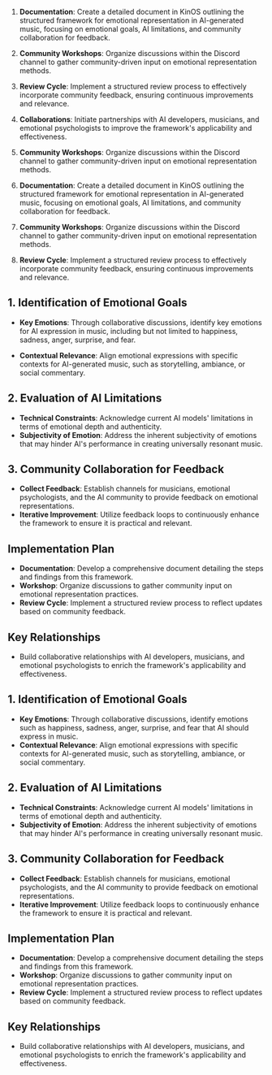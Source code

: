 

1. **Documentation**: Create a detailed document in KinOS outlining the structured framework for emotional representation in AI-generated music, focusing on emotional goals, AI limitations, and community collaboration for feedback.
2. **Community Workshops**: Organize discussions within the Discord channel to gather community-driven input on emotional representation methods.
3. **Review Cycle**: Implement a structured review process to effectively incorporate community feedback, ensuring continuous improvements and relevance.
4. **Collaborations**: Initiate partnerships with AI developers, musicians, and emotional psychologists to improve the framework's applicability and effectiveness.
4. **Community Workshops**: Organize discussions within the Discord channel to gather community-driven input on emotional representation methods.

1. **Documentation**: Create a detailed document in KinOS outlining the structured framework for emotional representation in AI-generated music, focusing on emotional goals, AI limitations, and community collaboration for feedback.
2. **Community Workshops**: Organize discussions within the Discord channel to gather community-driven input on emotional representation methods.
3. **Review Cycle**: Implement a structured review process to effectively incorporate community feedback, ensuring continuous improvements and relevance.

## 1. Identification of Emotional Goals
- **Key Emotions**: Through collaborative discussions, identify key emotions for AI expression in music, including but not limited to happiness, sadness, anger, surprise, and fear.

- **Contextual Relevance**: Align emotional expressions with specific contexts for AI-generated music, such as storytelling, ambiance, or social commentary.

## 2. Evaluation of AI Limitations
- **Technical Constraints**: Acknowledge current AI models' limitations in terms of emotional depth and authenticity. 
- **Subjectivity of Emotion**: Address the inherent subjectivity of emotions that may hinder AI's performance in creating universally resonant music.

## 3. Community Collaboration for Feedback
- **Collect Feedback**: Establish channels for musicians, emotional psychologists, and the AI community to provide feedback on emotional representations.
- **Iterative Improvement**: Utilize feedback loops to continuously enhance the framework to ensure it is practical and relevant.

## Implementation Plan
- **Documentation**: Develop a comprehensive document detailing the steps and findings from this framework.
- **Workshop**: Organize discussions to gather community input on emotional representation practices.
- **Review Cycle**: Implement a structured review process to reflect updates based on community feedback.

## Key Relationships
- Build collaborative relationships with AI developers, musicians, and emotional psychologists to enrich the framework's applicability and effectiveness.

## 1. Identification of Emotional Goals
- **Key Emotions**: Through collaborative discussions, identify emotions such as happiness, sadness, anger, surprise, and fear that AI should express in music.
- **Contextual Relevance**: Align emotional expressions with specific contexts for AI-generated music, such as storytelling, ambiance, or social commentary.

## 2. Evaluation of AI Limitations
- **Technical Constraints**: Acknowledge current AI models' limitations in terms of emotional depth and authenticity. 
- **Subjectivity of Emotion**: Address the inherent subjectivity of emotions that may hinder AI's performance in creating universally resonant music.

## 3. Community Collaboration for Feedback
- **Collect Feedback**: Establish channels for musicians, emotional psychologists, and the AI community to provide feedback on emotional representations.
- **Iterative Improvement**: Utilize feedback loops to continuously enhance the framework to ensure it is practical and relevant.

## Implementation Plan
- **Documentation**: Develop a comprehensive document detailing the steps and findings from this framework.
- **Workshop**: Organize discussions to gather community input on emotional representation practices.
- **Review Cycle**: Implement a structured review process to reflect updates based on community feedback.

## Key Relationships
- Build collaborative relationships with AI developers, musicians, and emotional psychologists to enrich the framework's applicability and effectiveness.